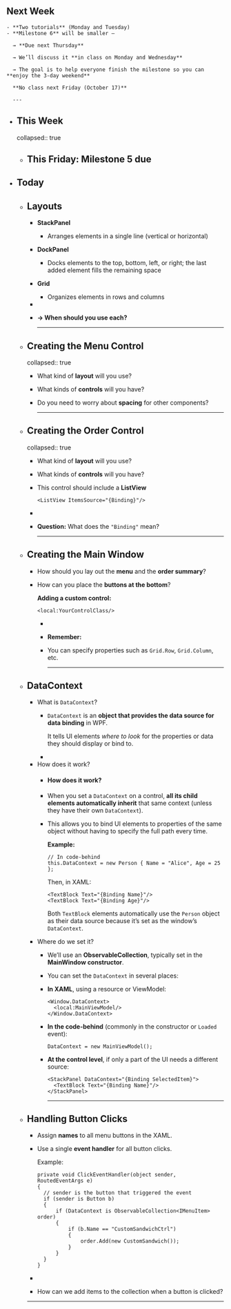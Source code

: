## Next Week
	- **Two tutorials** (Monday and Tuesday)
	- **Milestone 6** will be smaller —
	  
	  → **Due next Thursday**
	  
	  → We’ll discuss it **in class on Monday and Wednesday**
	  
	  → The goal is to help everyone finish the milestone so you can **enjoy the 3-day weekend**
	  
	  **No class next Friday (October 17)**
	  
	  ---
- ## This Week
  collapsed:: true
	- This **Friday:** Milestone 5 due
	  ---
- ## Today
	- ## Layouts
		- **StackPanel**
			- Arranges elements in a single line (vertical or horizontal)
		- **DockPanel**
			- Docks elements to the top, bottom, left, or right; the last added element fills the remaining space
		- **Grid**
			- Organizes elements in rows and columns
		-
		- **→ When should you use each?**
		  
		  ---
	- ## Creating the Menu Control
	  collapsed:: true
		- What kind of **layout** will you use?
		- What kinds of **controls** will you have?
		- Do you need to worry about **spacing** for other components?
		  
		  ---
	- ## Creating the Order Control
	  collapsed:: true
		- What kind of **layout** will you use?
		- What kinds of **controls** will you have?
		- This control should include a **ListView**
		  
		  ```
		  <ListView ItemsSource="{Binding}"/>
		  ```
		-
		- **Question:** What does the `"Binding"` mean?
		  
		  ---
	- ## Creating the Main Window
		- How should you lay out the **menu** and the **order summary**?
		- How can you place the **buttons at the bottom**?
		  
		  **Adding a custom control:**
		  
		  ```
		  <local:YourControlClass/>
		  ```
			-
			- **Remember:**
			- You can specify properties such as `Grid.Row`, `Grid.Column`, etc.
			  
			  ---
	- ## DataContext
		- What is `DataContext`?
			- `DataContext` is an **object that provides the data source for data binding** in WPF.
			  
			  It tells UI elements *where to look* for the properties or data they should display or bind to.
			-
		- How does it work?
			- #### **How does it work?**
			- When you set a `DataContext` on a control, **all its child elements automatically inherit** that same context (unless they have their own `DataContext`).
			- This allows you to bind UI elements to properties of the same object without having to specify the full path every time.
			  
			  **Example:**
			  
			  ```
			  // In code-behind
			  this.DataContext = new Person { Name = "Alice", Age = 25 };
			  ```
			  
			  Then, in XAML:
			  
			  ```
			  <TextBlock Text="{Binding Name}"/>
			  <TextBlock Text="{Binding Age}"/>
			  ```
			  
			  Both `TextBlock` elements automatically use the `Person` object as their data source because it’s set as the window’s `DataContext`.
		- Where do we set it?
			- We’ll use an **ObservableCollection<IMenuItem>**, typically set in the **MainWindow constructor**.
			- You can set the `DataContext` in several places:
			- **In XAML**, using a resource or ViewModel:
			  
			  ```
			  <Window.DataContext>
			    <local:MainViewModel/>
			  </Window.DataContext>
			  ```
			- **In the code-behind** (commonly in the constructor or `Loaded` event):
			  
			  ```
			  DataContext = new MainViewModel();
			  ```
			- **At the control level**, if only a part of the UI needs a different source:
			  
			  ```
			  <StackPanel DataContext="{Binding SelectedItem}">
			    <TextBlock Text="{Binding Name}"/>
			  </StackPanel>
			  ```
			  
			  ---
	- ## Handling Button Clicks
		- Assign **names** to all menu buttons in the XAML.
		- Use a single **event handler** for all button clicks.
		  
		  Example:
		  
		  ```
		  private void ClickEventHandler(object sender, RoutedEventArgs e)
		  {
		    // sender is the button that triggered the event
		    if (sender is Button b)
		    {
		        if (DataContext is ObservableCollection<IMenuItem> order)
		        {
		            if (b.Name == "CustomSandwichCtrl")
		            {
		                order.Add(new CustomSandwich());
		            }
		        }
		    }
		  }
		  ```
		-
		- How can we add items to the collection when a button is clicked?
		- ---
